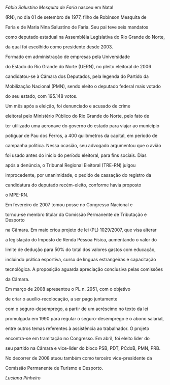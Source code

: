 

*Fábio Salustino Mesquita de Faria* nasceu em Natal

(RN), no dia 01 de setembro de 1977, filho de Robinson Mesquita de

Faria e de Maria Nina Salustino de Faria. Seu pai teve seis mandatos

como deputado estadual na Assembléia Legislativa do Rio Grande do Norte,

da qual foi escolhido como presidente desde 2003.



 Formado em administração de empresas pela Universidade

do Estado do Rio Grande do Norte (UERN), no pleito eleitoral de 2006

candidatou-se à Câmara dos Deputados, pela legenda do Partido da

Mobilização Nacional (PMN), sendo eleito o deputado federal mais votado

do seu estado, com 195.148 votos.



 Um mês após a eleição, foi denunciado e acusado de crime

eleitoral pelo Ministério Público do Rio Grande do Norte, pelo fato de

ter utilizado uma aeronave do governo do estado para viajar ao município

potiguar de Pau dos Ferros, a 400 quilômetros da capital, em período de

campanha política. Nessa ocasião, seu advogado argumentou que o avião

foi usado antes do início do período eleitoral, para fins sociais. Dias

após a denúncia, o Tribunal Regional Eleitoral (TRE-RN) julgou

improcedente, por unanimidade, o pedido de cassação do registro da

candidatura do deputado recém-eleito, conforme havia proposto

o MPE-RN.



 Em fevereiro de 2007 tomou posse no Congresso Nacional e

tornou-se membro titular da Comissão Permanente de Tributação e Desporto

na Câmara. Em maio criou projeto de lei (PL) 1029/2007, que visa alterar

a legislação do Imposto de Renda Pessoa Física, aumentando o valor do

limite de dedução para 50% do total dos valores gastos com educação,

incluindo prática esportiva, curso de línguas estrangeiras e capacitação

tecnológica. A proposição aguarda apreciação conclusiva pelas comissões

da Câmara.



 Em março de 2008 apresentou o PL n. 2951, com o objetivo

de criar o auxílio-recolocação, a ser pago juntamente

com o seguro-desemprego, a partir de um acréscimo no texto da lei

promulgada em 1990 para regular o seguro-desemprego e o abono salarial,

entre outros temas referentes à assistência ao trabalhador. O projeto

encontra-se em tramitação no Congresso. Em abril, foi eleito líder do

seu partido na Câmara e vice-lider do bloco PSB, PDT, PCdoB, PMN, PRB.

No decorrer de 2008 atuou também como terceiro vice-presidente da

Comissão Permanente de Turismo e Desporto.



*Luciana Pinheiro*



